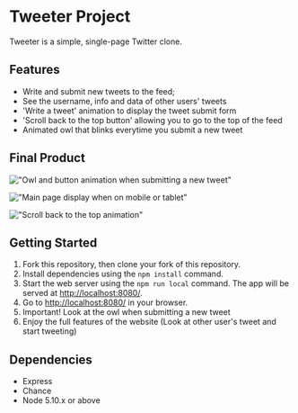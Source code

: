 # Tweeter Project

Tweeter is a simple, single-page Twitter clone.

## Features 

- Write and submit new tweets to the feed;
- See the username, info and data of other users' tweets
- 'Write a tweet' animation to display the tweet submit form
- 'Scroll back to the top button' allowing you to go to the top of the feed
- Animated owl that blinks everytime you submit a new tweet

## Final Product

!["Owl and button animation when submitting a new tweet"]()

!["Main page display when on mobile or tablet"]()

!["Scroll back to the top animation"]()

## Getting Started

1. Fork this repository, then clone your fork of this repository.
2. Install dependencies using the `npm install` command.
3. Start the web server using the `npm run local` command. The app will be served at <http://localhost:8080/>.
4. Go to <http://localhost:8080/> in your browser.
5. Important! Look at the owl when submitting a new tweet
6. Enjoy the full features of the website (Look at other user's tweet and start tweeting)

## Dependencies

- Express
- Chance
- Node 5.10.x or above
